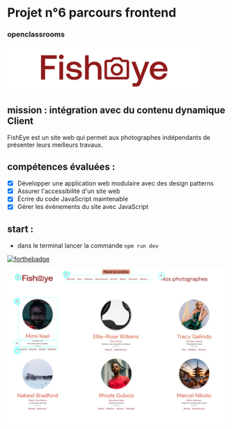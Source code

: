 # Projet n°6 parcours frontend

### openclassrooms

![Logo](./assets/logo.png)

## mission : intégration avec du contenu dynamique Client

FishEye est un site web qui permet aux photographes indépendants de présenter leurs meilleurs travaux.

## compétences évaluées :

- [x] Développer une application web modulaire avec des design patterns
- [x] Assurer l'accessibilité d'un site web
- [x] Écrire du code JavaScript maintenable
- [x] Gérer les événements du site avec JavaScript

## start :

- dans le terminal lancer la commande `npm run dev`

[![forthebadge](https://forthebadge.com/images/badges/makes-people-smile.svg)](https://forthebadge.com)

![Logo](./assets/teaser.png)
